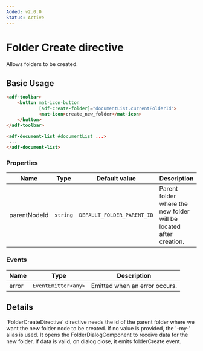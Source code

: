 ```yaml
---
Added: v2.0.0
Status: Active
---
```

# Folder Create directive

Allows folders to be created.

## Basic Usage

```html
<adf-toolbar>
    <button mat-icon-button
            [adf-create-folder]="documentList.currentFolderId">
            <mat-icon>create_new_folder</mat-icon>
    </button>
</adf-toolbar>

<adf-document-list #documentList ...>
 ...
</adf-document-list>
```

### Properties

| Name | Type | Default value | Description |
| ---- | ---- | ------------- | ----------- |
| parentNodeId | `string` | `DEFAULT_FOLDER_PARENT_ID` | Parent folder where the new folder will be located after creation.  |

### Events

| Name | Type | Description |
| ---- | ---- | ----------- |
| error | `EventEmitter<any>` | Emitted when an error occurs. |

## Details

'FolderCreateDirective' directive needs the id of the parent folder where we want the new folder node to be created. If no value is provided, the '-my-' alias is used.
It opens the FolderDialogComponent to receive data for the new folder. If data is valid, on dialog close, it emits folderCreate event.
